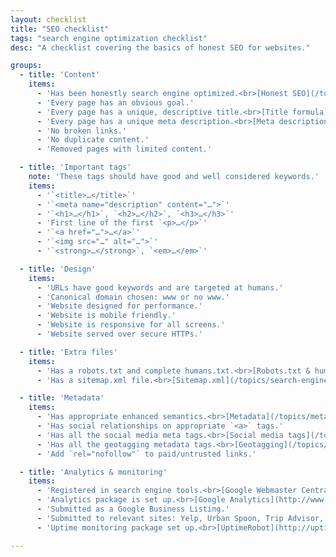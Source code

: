 ```yaml
---
layout: checklist
title: "SEO checklist"
tags: "search engine optimization checklist"
desc: "A checklist covering the basics of honest SEO for websites."

groups:
  - title: 'Content'
    items:
      - 'Has been honestly search engine optimized.<br>[Honest SEO](/topics/search-engine-optimization)'
      - 'Every page has an obvious goal.'
      - 'Every page has a unique, descriptive title.<br>[Title formula](/topics/search-engine-optimization#page-title-formula)'
      - 'Every page has a unique meta description.<br>[Meta descriptions](/topics/search-engine-optimization#meta-descriptions)'
      - 'No broken links.'
      - 'No duplicate content.'
      - 'Removed pages with limited content.'

  - title: 'Important tags'
    note: 'These tags should have good and well considered keywords.'
    items:
      - '`<title>…</title>`'
      - '`<meta name="description" content="…">`'
      - '`<h1>…</h1>`, `<h2>…</h2>`, `<h3>…</h3>`'
      - 'First line of the first `<p>…</p>`'
      - '`<a href="…">…</a>`'
      - '`<img src="…" alt="…">`'
      - '`<strong>…</strong>`, `<em>…</em>`'

  - title: 'Design'
    items:
      - 'URLs have good keywords and are targeted at humans.'
      - 'Canonical domain chosen: www or no www.'
      - 'Website designed for performance.'
      - 'Website is mobile friendly.'
      - 'Website is responsive for all screens.'
      - 'Website served over secure HTTPs.'

  - title: 'Extra files'
    items:
      - 'Has a robots.txt and complete humans.txt.<br>[Robots.txt & humans.txt](/topics/search-engine-optimization#robots--humans)'
      - 'Has a sitemap.xml file.<br>[Sitemap.xml](/topics/search-engine-optimization#sitemaps)'

  - title: 'Metadata'
    items:
      - 'Has appropriate enhanced semantics.<br>[Metadata](/topics/metadata-enhanced-semantics#structured-data), [Google Rich Snippets](http://www.google.com/webmasters/tools/richsnippets), [Schema.org](http://schema.org)'
      - 'Has social relationships on appropriate `<a>` tags.'
      - 'Has all the social media meta tags.<br>[Social media tags](/topics/metadata-enhanced-semantics#social-semantics)'
      - 'Has all the geotagging metadata tags.<br>[Geotagging](/topics/metadata-enhanced-semantics#geotagging)'
      - 'Add `rel="nofollow"` to paid/untrusted links.'

  - title: 'Analytics & monitoring'
    items:
      - 'Registered in search engine tools.<br>[Google Webmaster Central](http://www.google.ca/webmasters/), [Bing Webmaster Tools](http://www.bing.com/toolbox/webmaster)'
      - 'Analytics package is set up.<br>[Google Analytics](http://www.google.com/analytics/?gclid=COC2_qf08MECFePyMgodb10AAQ)'
      - 'Submitted as a Google Business Listing.'
      - 'Submitted to relevant sites: Yelp, Urban Spoon, Trip Advisor, etc.'
      - 'Uptime monitoring package set up.<br>[UptimeRobot](http://uptimerobot.com/), [Pingdom](https://www.pingdom.com/), [updown.io](https://updown.io/)'

---
```

